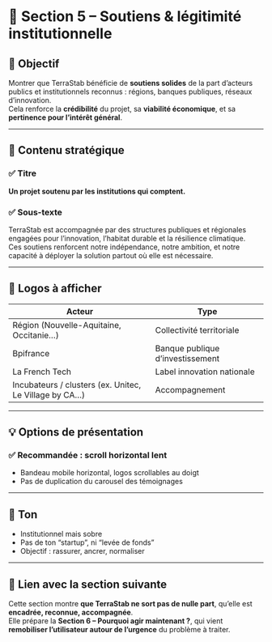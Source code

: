 # 🧱 Section 5 – Soutiens & légitimité institutionnelle

## 🎯 Objectif
Montrer que TerraStab bénéficie de **soutiens solides** de la part d’acteurs publics et institutionnels reconnus : régions, banques publiques, réseaux d’innovation.  
Cela renforce la **crédibilité** du projet, sa **viabilité économique**, et sa **pertinence pour l’intérêt général**.

---

## 🧠 Contenu stratégique

### ✅ Titre
**Un projet soutenu par les institutions qui comptent.**

### ✅ Sous-texte
TerraStab est accompagnée par des structures publiques et régionales engagées pour l’innovation, l’habitat durable et la résilience climatique.  
Ces soutiens renforcent notre indépendance, notre ambition, et notre capacité à déployer la solution partout où elle est nécessaire.

---

## 🧩 Logos à afficher

| Acteur | Type |
|--------|------|
| Région (Nouvelle-Aquitaine, Occitanie…) | Collectivité territoriale |
| Bpifrance | Banque publique d’investissement |
| La French Tech | Label innovation nationale |
| Incubateurs / clusters (ex. Unitec, Le Village by CA…) | Accompagnement |

---

## 💡 Options de présentation

### ✅ Recommandée :  **scroll horizontal lent**
- Bandeau mobile horizontal, logos scrollables au doigt
- Pas de duplication du carousel des témoignages

---

## 🔑 Ton
- Institutionnel mais sobre
- Pas de ton “startup”, ni “levée de fonds”
- Objectif : rassurer, ancrer, normaliser

---

## 🔁 Lien avec la section suivante

Cette section montre **que TerraStab ne sort pas de nulle part**, qu’elle est **encadrée, reconnue, accompagnée**.  
Elle prépare la **Section 6 – Pourquoi agir maintenant ?**, qui vient **remobiliser l’utilisateur autour de l’urgence** du problème à traiter.